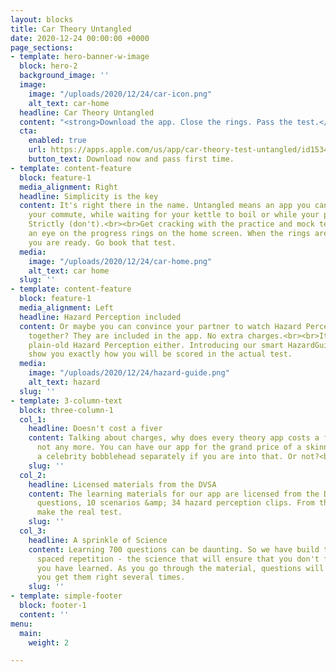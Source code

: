 ```yaml
---
layout: blocks
title: Car Theory Untangled
date: 2020-12-24 00:00:00 +0000
page_sections:
- template: hero-banner-w-image
  block: hero-2
  background_image: ''
  image:
    image: "/uploads/2020/12/24/car-icon.png"
    alt_text: car-home
  headline: Car Theory Untangled
  content: "<strong>Download the app. Close the rings. Pass the test.</strong>"
  cta:
    enabled: true
    url: https://apps.apple.com/us/app/car-theory-test-untangled/id1534706484
    button_text: Download now and pass first time.
- template: content-feature
  block: feature-1
  media_alignment: Right
  headline: Simplicity is the key
  content: It's right there in the name. Untangled means an app you can fire-up on
    your commute, while waiting for your kettle to boil or while your partner is watching
    Strictly (don't).<br><br>Get cracking with the practice and mock tests and keep
    an eye on the progress rings on the home screen. When the rings are about to close,
    you are ready. Go book that test.
  media:
    image: "/uploads/2020/12/24/car-home.png"
    alt_text: car home
  slug: ''
- template: content-feature
  block: feature-1
  media_alignment: Left
  headline: Hazard Perception included
  content: Or maybe you can convince your partner to watch Hazard Perception clips
    together? They are included in the app. No extra charges.<br><br>It's not just
    plain-old Hazard Perception either. Introducing our smart HazardGuide that will
    show you exactly how you will be scored in the actual test.
  media:
    image: "/uploads/2020/12/24/hazard-guide.png"
    alt_text: hazard
  slug: ''
- template: 3-column-text
  block: three-column-1
  col_1:
    headline: Doesn't cost a fiver
    content: Talking about charges, why does every theory app costs a fiver? Well,
      not any more. You can have our app for the grand price of a skinny latte. Buy
      a celebrity bobblehead separately if you are into that. Or not?<br><br>
    slug: ''
  col_2:
    headline: Licensed materials from the DVSA
    content: The learning materials for our app are licensed from the DVSA. 700-odd
      questions, 10 scenarios &amp; 34 hazard perception clips. From the people who
      make the real test.
    slug: ''
  col_3:
    headline: A sprinkle of Science
    content: Learning 700 questions can be daunting. So we have build the app with
      spaced repetition - the science that will ensure that you don't forget what
      you have learned. As you go through the material, questions will repeat until
      you get them right several times.
    slug: ''
- template: simple-footer
  block: footer-1
  content: ''
menu:
  main:
    weight: 2

---
```

